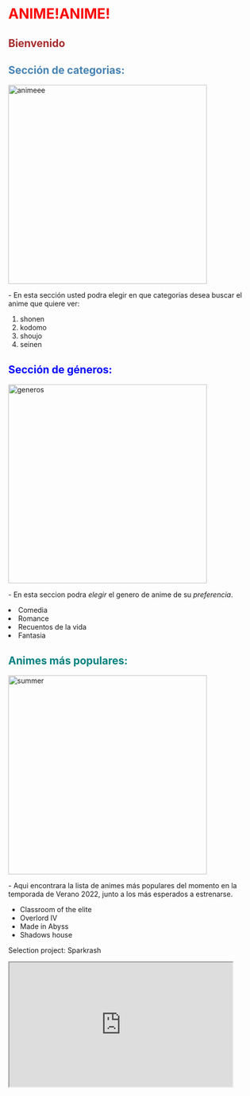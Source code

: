 <!DOCTYPE html>
<html>
<head>
  <title> Anime </title>
  <H1 style="color: red;">ANIME!ANIME!</H1>
</head>
  
<body>
  <h2 style="color:brown;"> Bienvenido </h2>
   <div id="categorias">
    <h2 style="color:steelblue;">Sección de categorias:</h2> 
    <img src="https://animecorner.me/wp-content/uploads/2022/07/Summer_2022_Anticipated_Anime_Thumbnail_2.png" alt="animeee" width="400px"> 
    <p>- En esta sección usted podra elegir en que categorias desea buscar el anime que quiere ver:</p>
    <ol>
        <li>shonen</li>
        <li>kodomo</li>
        <li>shoujo</li>
        <li>seinen</li>
    </ol>    
</div>
  
  <div id="generos">
    <h2 style="color:blue;">Sección de géneros:</h2>
    <img src="https://e00-marca.uecdn.es/assets/multimedia/imagenes/2020/04/19/15872567863990.jpg" alt="generos" width="400px">
    <p>- En esta seccion podra <em>elegir</em> el genero de anime de su <i>preferencia</i>.</p>
    <li>Comedia</li>
    <li>Romance</li>
    <li>Recuentos de la vida</li>
    <li>Fantasia</li>
    </div> 
  
  <div id="mas_populares">
    <h2 style="color:teal;">Animes más populares:</h2> 
    <img src="https://animementor.com/wp-content/uploads/2022/02/Upcoming-Anime-Releasing-in-Summer-2022-768x432.jpg.webp" alt="summer" width="400px">
    <p>- Aqui encontrara la lista de animes más populares del momento en la temporada de Verano 2022, junto a los más esperados a estrenarse. </p>
    <ul>
        <li>Classroom of the elite</li>
        <li>Overlord IV</li>
        <li>Made in Abyss</li>
        <li>Shadows house</li>
      </ul>
    </div> 
    <div>
      <p>Selection project: Sparkrash</p>
      <iframe width="450" height="250" src="https://www.youtube.com/embed/uCtrg9Sz7Dw" > </iframe>
    </div>
</body>
</html>
